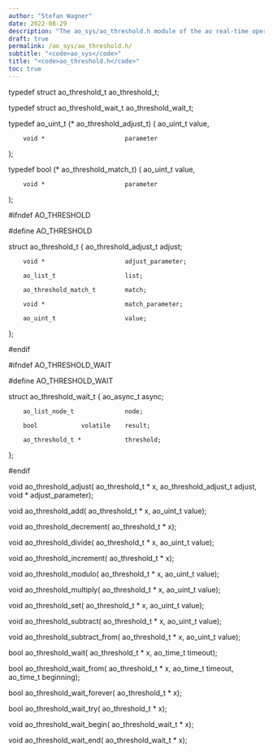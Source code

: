 ```yaml
---
author: "Stefan Wagner"
date: 2022-08-29
description: "The ao_sys/ao_threshold.h module of the ao real-time operating system."
draft: true
permalink: /ao_sys/ao_threshold.h/ 
subtitle: "<code>ao_sys</code>"
title: "<code>ao_threshold.h</code>"
toc: true
---
```


typedef struct  ao_threshold_t      ao_threshold_t;

typedef struct  ao_threshold_wait_t ao_threshold_wait_t;

typedef ao_uint_t (*                ao_threshold_adjust_t)
(
        ao_uint_t                   value,

        void *                      parameter
);

typedef bool (*                     ao_threshold_match_t)
(
        ao_uint_t                   value,

        void *                      parameter
);

#ifndef AO_THRESHOLD

#define AO_THRESHOLD

struct  ao_threshold_t
{
        ao_threshold_adjust_t       adjust;

        void *                      adjust_parameter;

        ao_list_t                   list;

        ao_threshold_match_t        match;

        void *                      match_parameter;

        ao_uint_t                   value;
};

#endif

#ifndef AO_THRESHOLD_WAIT

#define AO_THRESHOLD_WAIT

struct  ao_threshold_wait_t
{
        ao_async_t                  async;

        ao_list_node_t              node;

        bool            volatile    result;

        ao_threshold_t *            threshold;

};

#endif

void    ao_threshold_adjust(        ao_threshold_t * x, ao_threshold_adjust_t adjust, void * adjust_parameter);

void    ao_threshold_add(           ao_threshold_t * x, ao_uint_t value);

void    ao_threshold_decrement(     ao_threshold_t * x);

void    ao_threshold_divide(        ao_threshold_t * x, ao_uint_t value);

void    ao_threshold_increment(     ao_threshold_t * x);

void    ao_threshold_modulo(        ao_threshold_t * x, ao_uint_t value);

void    ao_threshold_multiply(      ao_threshold_t * x, ao_uint_t value);

void    ao_threshold_set(           ao_threshold_t * x, ao_uint_t value);

void    ao_threshold_subtract(      ao_threshold_t * x, ao_uint_t value);

void    ao_threshold_subtract_from( ao_threshold_t * x, ao_uint_t value);

bool    ao_threshold_wait(          ao_threshold_t * x, ao_time_t timeout);

bool    ao_threshold_wait_from(     ao_threshold_t * x, ao_time_t timeout, ao_time_t beginning);

bool    ao_threshold_wait_forever(  ao_threshold_t * x);

bool    ao_threshold_wait_try(      ao_threshold_t * x);

void    ao_threshold_wait_begin(    ao_threshold_wait_t * x);

void    ao_threshold_wait_end(      ao_threshold_wait_t * x);

